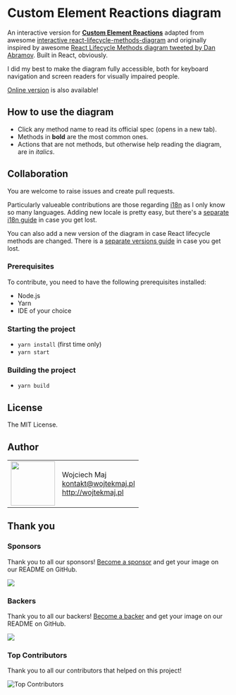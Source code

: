# Custom Element Reactions diagram

An interactive version for [**Custom Element Reactions**](https://html.spec.whatwg.org/multipage/custom-elements.html#custom-element-reactions) adapted from awesome [interactive react-lifecycle-methods-diagram](https://andyogo.github.io/custom-element-reactions-diagram/) and originally inspired by awesome [React Lifecycle Methods diagram tweeted by Dan Abramov](https://twitter.com/dan_abramov/status/981712092611989509). Built in React, obviously.

I did my best to make the diagram fully accessible, both for keyboard navigation and screen readers for visually impaired people.

[Online version](https://andyogo.github.io/custom-element-reactions-diagram/) is also available!

## How to use the diagram

* Click any method name to read its official spec (opens in a new tab).
* Methods in **bold** are the most common ones.
* Actions that are not methods, but otherwise help reading the diagram, are in *italics*.

## Collaboration

You are welcome to raise issues and create pull requests.

Particularly valueable contributions are those regarding [i18n](https://en.wikipedia.org/wiki/i18n) as I only know so many languages. Adding new locale is pretty easy, but there's a [separate i18n guide](/src/i18n/README.md) in case you get lost.

You can also add a new version of the diagram in case React lifecycle methods are changed. There is a [separate versions guide](/src/versions/README.md) in case you get lost.

### Prerequisites

To contribute, you need to have the following prerequisites installed:

* Node.js
* Yarn
* IDE of your choice

### Starting the project

* `yarn install` (first time only)
* `yarn start`

### Building the project

* `yarn build`

## License

The MIT License.

## Author

<table>
  <tr>
    <td>
      <img src="https://github.com/wojtekmaj.png?s=100" width="100">
    </td>
    <td>
      Wojciech Maj<br />
      <a href="mailto:kontakt@wojtekmaj.pl">kontakt@wojtekmaj.pl</a><br />
      <a href="http://wojtekmaj.pl">http://wojtekmaj.pl</a>
    </td>
  </tr>
</table>

## Thank you

### Sponsors

Thank you to all our sponsors! [Become a sponsor](https://opencollective.com/react-lifecycle-methods-diagram#sponsor) and get your image on our README on GitHub.

<a href="https://opencollective.com/react-lifecycle-methods-diagram#sponsors" target="_blank"><img src="https://opencollective.com/react-calendar/sponsors.svg?width=890"></a>

### Backers

Thank you to all our backers! [Become a backer](https://opencollective.com/react-lifecycle-methods-diagram#backer) and get your image on our README on GitHub.

<a href="https://opencollective.com/react-calendar#backers" target="_blank"><img src="https://opencollective.com/react-lifecycle-methods-diagram/backers.svg?width=890"></a>

### Top Contributors

Thank you to all our contributors that helped on this project!

![Top Contributors](https://opencollective.com/react-lifecycle-methods-diagram/contributors.svg?width=890&button=false)


